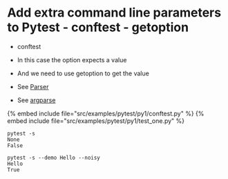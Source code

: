 # Add extra command line parameters to Pytest - conftest - getoption

* conftest

* In this case the option expects a value
* And we need to use getoption to get the value
* See [Parser](https://docs.pytest.org/en/stable/reference.html#parser)
* See [argparse](https://docs.python.org/library/argparse.html)

{% embed include file="src/examples/pytest/py1/conftest.py" %}
{% embed include file="src/examples/pytest/py1/test_one.py" %}

```
pytest -s
None
False
```

```
pytest -s --demo Hello --noisy
Hello
True
```


